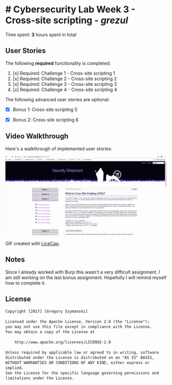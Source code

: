 # # Cybersecurity Lab Week 3 - Cross-site scripting - *grezul* 

Time spent: **3** hours spent in total 

## User Stories

The following **required** functionality is completed:

1. [x]  Required: Challenge 1 - Cross-site scripting 1
2. [x]  Required: Challenge 2 - Cross-site scripting 2
3. [x]  Required: Challenge 3 - Cross-site scripting 3 
4. [x]  Required: Challenge 4 - Cross-site scripting 4

The following advanced user stories are optional:

* [x]  Bonus 1: Cross-site scripting 5
* [x]  Bonus 2: Cross-site scripting 6


## Video Walkthrough

Here's a walkthrough of implemented user stories:

<img src='walk3.gif' title='Video Walkthrough' width='' alt='Video Walkthrough' />

GIF created with [LiceCap](http://www.cockos.com/licecap/).

## Notes

Since I already worked with Burp this wasn't a very difficult assignment. I am still working on the last bonus assignment. Hopefully I will remind myself how to complete it. 

## License

    Copyright [2017] [Gregory Szymanski]

    Licensed under the Apache License, Version 2.0 (the "License");
    you may not use this file except in compliance with the License.
    You may obtain a copy of the License at

        http://www.apache.org/licenses/LICENSE-2.0

    Unless required by applicable law or agreed to in writing, software
    distributed under the License is distributed on an "AS IS" BASIS,
    WITHOUT WARRANTIES OR CONDITIONS OF ANY KIND, either express or implied.
    See the License for the specific language governing permissions and
    limitations under the License.
